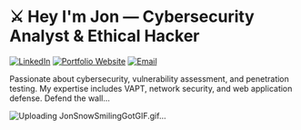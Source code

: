 # ⚔️ Hey I'm Jon  — Cybersecurity Analyst & Ethical Hacker

[![LinkedIn](https://img.shields.io/badge/LinkedIn-Connect-blue)](https://linkedin.com/in/your-profile)
[![Portfolio Website](https://img.shields.io/badge/Portfolio-Visit-brightgreen)](https://your-website-link)
[![Email](https://img.shields.io/badge/Email-Contact-red)](mailto:your-email@example.com)

Passionate about cybersecurity, vulnerability assessment, and penetration testing. My expertise includes VAPT, network security, and web application defense.
Defend the wall...

![Uploading JonSnowSmilingGotGIF.gif…]()

